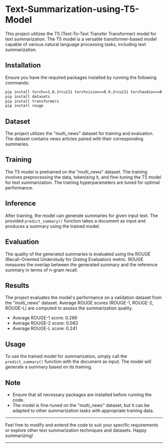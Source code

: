 # Text-Summarization-using-T5-Model
This project utilizes the T5 (Text-To-Text Transfer Transformer) model for text summarization. The T5 model is a versatile transformer-based model capable of various natural language processing tasks, including text summarization.

## Installation

Ensure you have the required packages installed by running the following commands:

```bash
pip install torch==1.8.2+cu111 torchvision==0.9.2+cu111 torchaudio===0.8.2 -f https://download.pytorch.org/whl/lts/1.8/torch_lts.html
pip install datasets
pip install transformers
pip install rouge
```

## Dataset

The project utilizes the "multi_news" dataset for training and evaluation. The dataset contains news articles paired with their corresponding summaries.

## Training

The T5 model is pretrained on the "multi_news" dataset. The training involves preprocessing the data, tokenizing it, and fine-tuning the T5 model for text summarization. The training hyperparameters are tuned for optimal performance.

## Inference

After training, the model can generate summaries for given input text. The provided `predict_summary()` function takes a document as input and produces a summary using the trained model.

## Evaluation

The quality of the generated summaries is evaluated using the ROUGE (Recall-Oriented Understudy for Gisting Evaluation) metric. ROUGE measures the overlap between the generated summary and the reference summary in terms of n-gram recall.

## Results

The project evaluates the model's performance on a validation dataset from the "multi_news" dataset. Average ROUGE scores (ROUGE-1, ROUGE-2, ROUGE-L) are computed to assess the summarization quality.

- Average ROUGE-1 score: 0.266
- Average ROUGE-2 score: 0.083
- Average ROUGE-L score: 0.241

## Usage

To use the trained model for summarization, simply call the `predict_summary()` function with the document as input. The model will generate a summary based on its training.

## Note

- Ensure that all necessary packages are installed before running the code.
- The model is fine-tuned on the "multi_news" dataset, but it can be adapted to other summarization tasks with appropriate training data.

---

Feel free to modify and extend the code to suit your specific requirements or explore other text summarization techniques and datasets. Happy summarizing!

--- 
 
